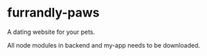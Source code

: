 # furrandly-paws
A dating website for your pets.

All node modules in backend and my-app needs to be downloaded.
